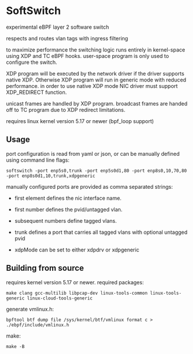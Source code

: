 # SoftSwitch
experimental eBPF layer 2 software switch

respects and routes vlan tags with ingress filtering

to maximize performance the switching logic runs entirely in kernel-space using XDP and TC eBPF hooks. user-space program is only used to configure the switch.

XDP program will be executed by the network driver if the driver supports native XDP.  Otherwise XDP program will run in generic mode with reduced performance. in order to use native XDP mode NIC driver must support XDP_REDIRECT function.

unicast frames are handled by XDP program. broadcast frames are handed off to TC program due to XDP redirect limitations.

requires linux kernel version 5.17 or newer (bpf_loop support)

## Usage
port configuration is read from yaml or json, or can be manually defined using command line flags:

```
softswitch -port enp5s0,trunk -port enp5s0d1,80 -port enp8s0,10,70,80 -port enp8s0d1,10,trunk,xdpgeneric
```

manually configured ports are provided as comma separated strings:

- first element defines the nic interface name.

- first number defines the pvid/untagged vlan.

- subsequent numbers define tagged vlans.
  
- trunk defines a port that carries all tagged vlans with optional untagged pvid

- xdpMode can be set to either xdpdrv or xdpgeneric

## Building from source
requires kernel version 5.17 or newer.  required packages:

```
make clang gcc-multilib libpcap-dev linux-tools-common linux-tools-generic linux-cloud-tools-generic
```

generate vmlinux.h:

```
bpftool btf dump file /sys/kernel/btf/vmlinux format c > ./ebpf/include/vmlinux.h
```

make:
```
make -B
```

